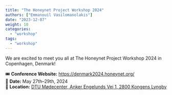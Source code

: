 ```yaml
---
title: "The Honeynet Project Workshop 2024"
authors: ["Emmanouil Vasilomanolakis"]
date: "2023-12-07"
weight: 10
categories: 
  - "workshop"
tags: 
  - "workshop"
---
```


We are excited to meet you all at The Honeynet Project Workshop 2024 in Copenhagen, Denmark!

🎟️ **Conference Website:** <https://denmark2024.honeynet.org/>  
📅 **Date:** May 27th–29th, 2024  
📍 **Location:**
[
DTU Mødecenter,
Anker Engelunds Vej 1,
2800 Kongens Lyngby
](https://goo.gl/maps/2wQjZxoBaUWgpVCF8)

<!--more--> <!-- necessary for front page rendering somehow -->
